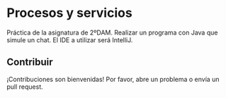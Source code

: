 # Procesos y servicios

Práctica de la asignatura de 2ºDAM.
Realizar un programa con Java que simule un chat. El IDE a utilizar será IntelliJ.

## Contribuir

¡Contribuciones son bienvenidas! Por favor, abre un problema o envía un pull request.
